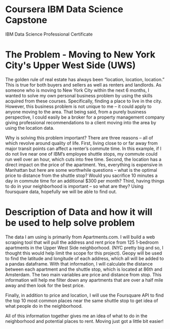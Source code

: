 # Coursera IBM Data Science Capstone 
IBM Data Science Professional Certificate

# The Problem - Moving to New York City's Upper West Side (UWS)
The golden rule of real estate has always been “location, location, location.”  This is true for both buyers and sellers as well as renters and landlords.  As someone who is moving to New York City within the next 6 months, I wanted to solve my own personal business problem by using the skills acquired from these courses.  Specifically, finding a place to live in the city.  However, this business problem is not unique to me – it could apply to anyone moving to the area.  That being said, from a purely business perspective, I could easily be a broker for a property management company giving professional recommendations to a client moving into the area by using the location data.

Why is solving this problem important?  There are three reasons – all of which revolve around quality of life.  First, living close to or far away from major transit points can affect a renter’s commute time.  In this example, if I do not live near one of IBM’s employee shuttle stops, my commute could run well over an hour, which cuts into free time.  Second, the location has a direct impact on the price of the apartment.  Yes, everything is expensive in Manhattan but here are some worthwhile questions – what is the optimal price to distance from the shuttle stop? Would you sacrifice 10 minutes a day in commute time for an additional $300 per month? Third, having things to do in your neighborhood is important – so what are they? Using foursquare data, hopefully we will be able to find out.

# Description of Data and how it will be used to help solve problem
The data I am using is primarily from Apartments.com.  I will build a web scraping tool that will pull the address and rent price from 125 1-bedroom apartments in the Upper West Side neighborhood. (NYC pretty big and so, I thought this would help limit the scope for this project).  Geopy will be used to find the latitude and longitude of each address, which all will be added to a pandas dataframe.  With that information, I will calculate the distance between each apartment and the shuttle stop, which is located at 86th and Amsterdam.  The two main variables are price and distance from stop.  This information will help me filter down any apartments that are over a half mile away and then look for the best price.

Finally, in addition to price and location, I will use the Foursquare API to find the top 10 most common places near the same shuttle stop to get idea of what people do in the neighborhood.

All of this information together gives me an idea of what to do in the neighborhood and potential places to rent.  Moving just got a little bit easier!

